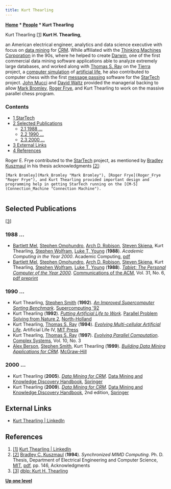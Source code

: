 ```yaml
---
title: Kurt Thearling
---
```

**[Home](Home "Home") \* [People](People "People") \* Kurt Thearling**



 [](https://www.linkedin.com/in/kurtthearling/) Kurt Thearling <a id="cite-note-1" href="#cite-ref-1">[1]</a> 
**Kurt H. Thearling**,  

an American electrical engineer, analytics and data science executive with focus on [data mining](https://en.wikipedia.org/wiki/Data_mining) for [CRM](https://en.wikipedia.org/wiki/Customer_relationship_management). While affiliated with the [Thinking Machines Corporation](https://en.wikipedia.org/wiki/Thinking_Machines_Corporation) in the 90s, where he helped to create [Darwin](https://en.wikipedia.org/wiki/Oracle_Data_Mining#History), one of the first commercial data mining software applications able to analyze extremely large databases, and worked along with [Thomas S. Ray](https://en.wikipedia.org/wiki/Thomas_S._Ray) on the [Tierra](https://en.wikipedia.org/wiki/Tierra_%28computer_simulation%29) project, a [computer simulation](https://en.wikipedia.org/wiki/Computer_simulation) of [artificial life](https://en.wikipedia.org/wiki/Artificial_life), he also contributed to computer chess with the first [message passing](https://en.wikipedia.org/wiki/Message_Passing_Interface) software for the [StarTech](StarTech "StarTech") project. [John Mucci](index.php?title=John_Mucci&action=edit&redlink=1 "John Mucci (page does not exist)") and [David Waltz](David_Waltz "David Waltz") provided the managerial backing to allow [Mark Bromley](Mark_Bromley "Mark Bromley"), [Roger Frye](Roger_Frye "Roger Frye"), and Kurt Thearling to work on the massive parallel chess program.



### Contents


* [1 StarTech](#startech)
* [2 Selected Publications](#selected-publications)
	+ [2.1 1988 ...](#1988-...)
	+ [2.2 1990 ...](#1990-...)
	+ [2.3 2000 ...](#2000-...)
* [3 External Links](#external-links)
* [4 References](#references)






Roger E. Frye contributed to the [StarTech](StarTech "StarTech") project, as mentioned by [Bradley Kuszmaul](Bradley_Kuszmaul "Bradley Kuszmaul") in his thesis acknowledgments <a id="cite-note-2" href="#cite-ref-2">[2]</a>:




```
[Mark Bromley](Mark_Bromley "Mark Bromley"), [Roger Frye](Roger_Frye "Roger Frye"), and Kurt Thearling provided important design and programming help in getting StarTech running on the [CM-5](Connection_Machine "Connection Machine"). 


```

## Selected Publications


<a id="cite-note-3" href="#cite-ref-3">[3]</a>



### 1988 ...


* [Bartlett Mel](http://www.scholarpedia.org/article/User:Bartlett_W._Mel), [Stephen Omohundro](Mathematician#SOmohundro "Mathematician"), [Arch D. Robison](index.php?title=Arch_D._Robison&action=edit&redlink=1 "Arch D. Robison (page does not exist)"), [Steven Skiena](Steven_Skiena "Steven Skiena"), Kurt Thearling, [Stephen Wolfram](Mathematician#SWolfram "Mathematician"), [Luke T, Young](https://genealogy.math.ndsu.nodak.edu/id.php?id=41147) (**1988**). *Academic Computing in the Year 2000*. Academic Computing, [pdf](https://www.stephenwolfram.com/publications/academic/academic-computing-year-2000.pdf)
* [Bartlett Mel](http://www.scholarpedia.org/article/User:Bartlett_W._Mel), [Stephen Omohundro](Mathematician#SOmohundro "Mathematician"), [Arch D. Robison](index.php?title=Arch_D._Robison&action=edit&redlink=1 "Arch D. Robison (page does not exist)"), [Steven Skiena](Steven_Skiena "Steven Skiena"), Kurt Thearling, [Stephen Wolfram](Mathematician#SWolfram "Mathematician"), [Luke T. Young](https://genealogy.math.ndsu.nodak.edu/id.php?id=41147) (**1988**). *[Tablet: The Personal Computer of the Year 2000](https://dl.acm.org/citation.cfm?id=62959.62960)*. [Communications of the ACM](ACM#Communications "ACM"), Vol. 31, No. 6, [pdf preprint](https://ntrs.nasa.gov/archive/nasa/casi.ntrs.nasa.gov/19880008883.pdf)


### 1990 ...


* Kurt Thearling, [Stephen Smith](http://dl.acm.org/author_page.cfm?id=81100076964&coll=DL&dl=ACM&trk=0&cfid=67060398&cftoken=10301984) (**1992**). *[An Improved Supercomputer Sorting Benchmark](https://www.computer.org/csdl/proceedings/sc/1992/2630/00/00236714.pdf)*. [Supercomputing '92](https://www.computer.org/csdl/proceedings/sc/1992/2630/00/index.html)
* Kurt Thearling (**1992**). *[Putting Artificial Life to Work](https://www.semanticscholar.org/paper/Putting-Artificial-Life-to-Work-Thearling/57c72a9dd13cf212c3084ed95cde2798ceea6824)*. [Parallel Problem Solving from Nature 2](https://dl.acm.org/citation.cfm?id=573321), [North-Holland](https://en.wikipedia.org/wiki/Elsevier)
* Kurt Thearling, [Thomas S. Ray](https://en.wikipedia.org/wiki/Thomas_S._Ray) (**1994**). *[Evolving Multi-cellular Artificial Life](http://life.ou.edu/pubs/alife4/)*. Artificial Life IV, [MIT Press](https://en.wikipedia.org/wiki/MIT_Press)
* Kurt Thearling, [Thomas S. Ray](https://en.wikipedia.org/wiki/Thomas_S._Ray) (**1997**). *[Evolving Parallel Computation](http://life.ou.edu/pubs/ComplexSystems/)*. [Complex Systems](https://en.wikipedia.org/wiki/Complex_Systems_%28journal%29), Vol. 10, No. 3
* [Alex Berson](https://www.amazon.com/Alex-Berson/e/B001H6O95I/ref=ntt_athr_dp_pel_1), [Stephen Smith](https://dl.acm.org/author_page.cfm?id=81100076964&coll=DL&dl=ACM&trk=0), Kurt Thearling (**1999**). *[Building Data Mining Applications for CRM](https://dl.acm.org/citation.cfm?id=555454)*. [McGraw-Hill](https://en.wikipedia.org/wiki/McGraw-Hill)


### 2000 ...


* Kurt Thearling (**2005**). *[Data Mining for CRM](https://link.springer.com/chapter/10.1007/0-387-25465-X_60)*. [Data Mining and Knowledge Discovery Handbook](https://link.springer.com/book/10.1007/b107408), [Springer](https://en.wikipedia.org/wiki/Springer_Science%2BBusiness_Media)
* Kurt Thearling (**2009**). *[Data Mining for CRM](https://link.springer.com/chapter/10.1007/978-0-387-09823-4_62)*. [Data Mining and Knowledge Discovery Handbook](https://link.springer.com/book/10.1007/978-0-387-09823-4), 2nd edition, [Springer](https://en.wikipedia.org/wiki/Springer_Science%2BBusiness_Media)


## External Links


* [Kurt Thearling | LinkedIn](https://www.linkedin.com/in/kurtthearling/)


## References


1. <a id="cite-ref-1" href="#cite-note-1">[1]</a> [Kurt Thearling | LinkedIn](https://www.linkedin.com/in/kurtthearling/)
2. <a id="cite-ref-2" href="#cite-note-2">[2]</a> [Bradley C. Kuszmaul](Bradley_Kuszmaul "Bradley Kuszmaul") (**1994**). *Synchronized MIMD Computing*. Ph. D. Thesis, Department of Electrical Engineering and Computer Science, [MIT](Massachusetts_Institute_of_Technology "Massachusetts Institute of Technology"), [pdf](http://supertech.csail.mit.edu/papers/thesis-kuszmaul.pdf), pp. 146, Acknowledgments
3. <a id="cite-ref-3" href="#cite-note-3">[3]</a> [dblp: Kurt H. Thearling](https://dblp.uni-trier.de/pers/hd/t/Thearling:Kurt_H=)

**[Up one level](People "People")**







 

